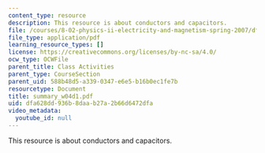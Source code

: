 ```yaml
---
content_type: resource
description: This resource is about conductors and capacitors.
file: /courses/8-02-physics-ii-electricity-and-magnetism-spring-2007/dfa628dd936b8daab27a2b66d6472dfa_summary_w04d1.pdf
file_type: application/pdf
learning_resource_types: []
license: https://creativecommons.org/licenses/by-nc-sa/4.0/
ocw_type: OCWFile
parent_title: Class Activities
parent_type: CourseSection
parent_uid: 588b48d5-a339-0347-e6e5-b16b0ec1fe7b
resourcetype: Document
title: summary_w04d1.pdf
uid: dfa628dd-936b-8daa-b27a-2b66d6472dfa
video_metadata:
  youtube_id: null
---
```

This resource is about conductors and capacitors.